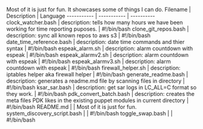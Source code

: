 Most of it is just for fun. 
  It showcases some of things I can do.
  Filename | Description | Language
  ----------- | ----------- | ----------
clock_watcher.bash   |  description: tells how many hours we have been working for time reporting puposes.  | #!/bin/bash 
clone_git_repos.bash   |  description: sync all known repos to aws s3 | #!/bin/bash 
date_time_reference.bash   |  description: date time commands and thier syntax | #!/bin/bash 
espeak_alarm.sh   |  description: alarm countdown with espeak | #!/bin/bash 
espeak_alarmv2.sh   |  description: alarm countdown with espeak | #!/bin/bash 
espeak_alarmv3.sh   |  description: alarm countdown with espeak | #!/bin/bash 
firewall_helper.sh   |  description: iptables helper aka firewall helper | #!/bin/bash 
generate_readme.bash   |  description: generates a readme.md file by scanning files in directory | #!/bin/bash 
ksar_sar.bash   |  description: get sar logs in LC_ALL=C format so they work. | #!/bin/bash 
pdk_convert_batch.bash   |  description: creates the meta files PDK likes in the existing puppet modules in current directory | #!/bin/bash 
README.md   |   | Most of it is just for fun.  
system_discovery_script.bash   |   | #!/bin/bash 
toggle_swap.bash   |   | #!/bin/bash 
